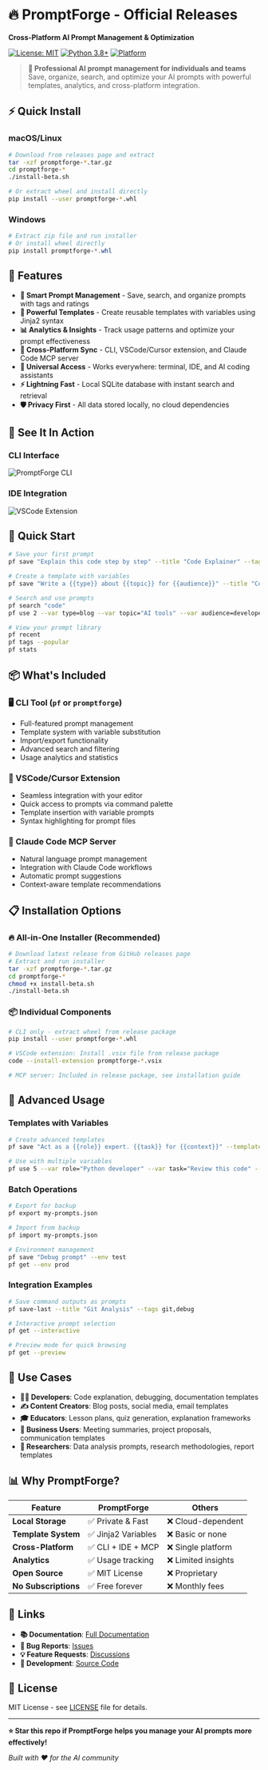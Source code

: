 # 🔥 PromptForge - Official Releases

**Cross-Platform AI Prompt Management & Optimization**

[![License: MIT](https://img.shields.io/badge/License-MIT-yellow.svg)](https://opensource.org/licenses/MIT)
[![Python 3.8+](https://img.shields.io/badge/python-3.8+-blue.svg)](https://www.python.org/downloads/)
[![Platform](https://img.shields.io/badge/platform-macOS%20%7C%20Linux%20%7C%20Windows-lightgrey.svg)](https://github.com/aki21j/promptforge-releases)

> **🚀 Professional AI prompt management for individuals and teams**  
> Save, organize, search, and optimize your AI prompts with powerful templates, analytics, and cross-platform integration.

## ⚡ Quick Install

### macOS/Linux
```bash
# Download from releases page and extract
tar -xzf promptforge-*.tar.gz
cd promptforge-*
./install-beta.sh

# Or extract wheel and install directly
pip install --user promptforge-*.whl
```

### Windows
```powershell
# Extract zip file and run installer
# Or install wheel directly
pip install promptforge-*.whl
```

## 🌟 Features

- **🎯 Smart Prompt Management** - Save, search, and organize prompts with tags and ratings
- **🔧 Powerful Templates** - Create reusable templates with variables using Jinja2 syntax
- **📊 Analytics & Insights** - Track usage patterns and optimize your prompt effectiveness
- **🔄 Cross-Platform Sync** - CLI, VSCode/Cursor extension, and Claude Code MCP server
- **📱 Universal Access** - Works everywhere: terminal, IDE, and AI coding assistants
- **⚡ Lightning Fast** - Local SQLite database with instant search and retrieval
- **🛡️ Privacy First** - All data stored locally, no cloud dependencies

## 📸 See It In Action

### CLI Interface
![PromptForge CLI](screenshots/main-interface.png)

### IDE Integration  
![VSCode Extension](screenshots/ide.png)

## 🚀 Quick Start

```bash
# Save your first prompt
pf save "Explain this code step by step" --title "Code Explainer" --tags coding

# Create a template with variables
pf save "Write a {{type}} about {{topic}} for {{audience}}" --title "Content Writer" --template

# Search and use prompts
pf search "code"
pf use 2 --var type=blog --var topic="AI tools" --var audience=developers

# View your prompt library
pf recent
pf tags --popular
pf stats
```

## 📦 What's Included

### 🖥️ CLI Tool (`pf` or `promptforge`)
- Full-featured prompt management
- Template system with variable substitution
- Import/export functionality
- Advanced search and filtering
- Usage analytics and statistics

### 🎨 VSCode/Cursor Extension
- Seamless integration with your editor
- Quick access to prompts via command palette
- Template insertion with variable prompts
- Syntax highlighting for prompt files

### 🤖 Claude Code MCP Server
- Natural language prompt management
- Integration with Claude Code workflows
- Automatic prompt suggestions
- Context-aware template recommendations

## 📋 Installation Options

### 🔥 All-in-One Installer (Recommended)
```bash
# Download latest release from GitHub releases page
# Extract and run installer
tar -xzf promptforge-*.tar.gz
cd promptforge-*
chmod +x install-beta.sh
./install-beta.sh
```

### 📦 Individual Components
```bash
# CLI only - extract wheel from release package
pip install --user promptforge-*.whl

# VSCode extension: Install .vsix file from release package
code --install-extension promptforge-*.vsix

# MCP server: Included in release package, see installation guide
```

## 🔧 Advanced Usage

### Templates with Variables
```bash
# Create advanced templates
pf save "Act as a {{role}} expert. {{task}} for {{context}}" --template --title "Expert Prompter"

# Use with multiple variables
pf use 5 --var role="Python developer" --var task="Review this code" --var context="production API"
```

### Batch Operations
```bash
# Export for backup
pf export my-prompts.json

# Import from backup
pf import my-prompts.json

# Environment management
pf save "Debug prompt" --env test
pf get --env prod
```

### Integration Examples
```bash
# Save command outputs as prompts
pf save-last --title "Git Analysis" --tags git,debug

# Interactive prompt selection
pf get --interactive

# Preview mode for quick browsing
pf get --preview
```

## 🎯 Use Cases

- **👩‍💻 Developers**: Code explanation, debugging, documentation templates
- **✍️ Content Creators**: Blog posts, social media, email templates
- **🎓 Educators**: Lesson plans, quiz generation, explanation frameworks
- **💼 Business Users**: Meeting summaries, project proposals, communication templates
- **🔬 Researchers**: Data analysis prompts, research methodologies, report templates

## 📊 Why PromptForge?

| Feature | PromptForge | Others |
|---------|-------------|---------|
| **Local Storage** | ✅ Private & Fast | ❌ Cloud-dependent |
| **Template System** | ✅ Jinja2 Variables | ❌ Basic or none |
| **Cross-Platform** | ✅ CLI + IDE + MCP | ❌ Single platform |
| **Analytics** | ✅ Usage tracking | ❌ Limited insights |
| **Open Source** | ✅ MIT License | ❌ Proprietary |
| **No Subscriptions** | ✅ Free forever | ❌ Monthly fees |

## 🔗 Links

- **📚 Documentation**: [Full Documentation](https://github.com/aki21j/PromptForge/docs)
- **🐛 Bug Reports**: [Issues](https://github.com/aki21j/PromptForge/issues)
- **💡 Feature Requests**: [Discussions](https://github.com/aki21j/PromptForge/discussions)
- **🔧 Development**: [Source Code](https://github.com/aki21j/PromptForge)

## 📜 License

MIT License - see [LICENSE](LICENSE) file for details.

---

**⭐ Star this repo if PromptForge helps you manage your AI prompts more effectively!**

*Built with ❤️ for the AI community*